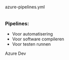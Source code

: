 azure-pipelines.yml
```yml

```

### Pipelines:
- Voor automatisering
- Voor software compileren
- Voor testen runnen


Azure Dev